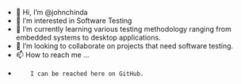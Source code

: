 - 👋 Hi, I’m @johnchinda
- 👀 I’m interested in Software Testing
- 🌱 I’m currently learning various testing methodology ranging from embedded systems to desktop applications.
- 💞️ I’m looking to collaborate on projects that need software testing.
- 📫 How to reach me ...
-         I can be reached here on GitHub.

<!---
johnchinda/johnchinda is a ✨ special ✨ repository because its `README.md` (this file) appears on your GitHub profile.
You can click the Preview link to take a look at your changes.
--->
